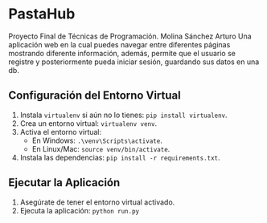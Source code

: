 # PastaHub

Proyecto Final de Técnicas de Programación. Molina Sánchez Arturo
Una aplicación web en la cual puedes navegar entre diferentes páginas mostrando diferente información, además,
permite que el usuario se registre y posteriormente pueda iniciar sesión, guardando sus datos en una db.

## Configuración del Entorno Virtual

1. Instala `virtualenv` si aún no lo tienes: `pip install virtualenv`.
2. Crea un entorno virtual: `virtualenv venv`.
3. Activa el entorno virtual:
   - En Windows: `.\venv\Scripts\activate`.
   - En Linux/Mac: `source venv/bin/activate`.
4. Instala las dependencias: `pip install -r requirements.txt`.

## Ejecutar la Aplicación

1. Asegúrate de tener el entorno virtual activado.
2. Ejecuta la aplicación: `python run.py` 
